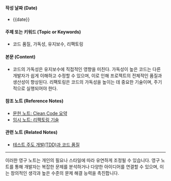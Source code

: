 
#### 작성 날짜 (Date)

- {{date}}

#### 주제 또는 키워드 (Topic or Keywords)

- 코드 품질, 가독성, 유지보수, 리팩토링

#### 본문 (Content)

- 코드의 가독성은 유지보수에 직접적인 영향을 미친다. 가독성이 높은 코드는 다른 개발자가 쉽게 이해하고 수정할 수 있으며, 이로 인해 프로젝트의 전체적인 품질과 생산성이 향상된다. 리팩토링은 코드의 가독성을 높이는 데 중요한 기술이며, 주기적으로 실행되어야 한다.

#### 참조 노트 (Reference Notes)

- [문헌 노트: Clean Code 요약](https://chat.openai.com/c/2305f16f-679e-4303-871a-fc423b90dd98#link-to-literature-note)
- [임시 노트: 리팩토링 기술](https://chat.openai.com/c/2305f16f-679e-4303-871a-fc423b90dd98#link-to-fleeting-note)

#### 관련 노트 (Related Notes)

- [테스트 주도 개발(TDD)과 코드 품질](https://chat.openai.com/c/2305f16f-679e-4303-871a-fc423b90dd98#link-to-another-permanent-note)

---

이러한 영구 노트는 개인의 필요나 스타일에 따라 유연하게 조정될 수 있습니다. 영구 노트를 통해 개발자는 복잡한 문제를 분석하거나 다양한 아이디어를 연결할 수 있으며, 이는 창의적인 생각과 높은 수준의 문제 해결 능력을 촉진합니다.